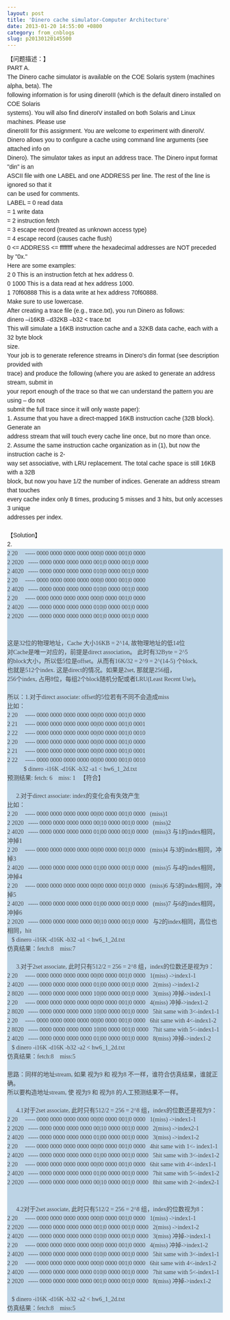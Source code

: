 ```yaml
---
layout: post
title: 'Dinero cache simulator-Computer Architecture'
date: 2013-01-20 14:55:00 +0800
category: from_cnblogs
slug: p20130120145500
---
```



<div style="font-family:宋体,Verdana,Arial,Helvetica,sans-serif; line-height:21px; font-size:14px">
【问题描述：】</div>
<div style="font-family:宋体,Verdana,Arial,Helvetica,sans-serif; line-height:21px; font-size:14px">
PART A.</div>
<div style="font-family:宋体,Verdana,Arial,Helvetica,sans-serif; line-height:21px; font-size:14px">
The Dinero cache simulator is available on the COE Solaris system (machines alpha, beta). The</div>
<div style="font-family:宋体,Verdana,Arial,Helvetica,sans-serif; line-height:21px; font-size:14px">
following information is for using dineroIII (which is the default dinero installed on COE Solaris</div>
<div style="font-family:宋体,Verdana,Arial,Helvetica,sans-serif; line-height:21px; font-size:14px">
systems). You will also find dineroIV installed on both Solaris and Linux machines. Please use</div>
<div style="font-family:宋体,Verdana,Arial,Helvetica,sans-serif; line-height:21px; font-size:14px">
dineroIII for this assignment. You are welcome to experiment with dineroIV.</div>
<div style="font-family:宋体,Verdana,Arial,Helvetica,sans-serif; line-height:21px; font-size:14px">
Dinero allows you to configure a cache using command line arguments (see attached info on</div>
<div style="font-family:宋体,Verdana,Arial,Helvetica,sans-serif; line-height:21px; font-size:14px">
Dinero). The simulator takes as input an address trace. The Dinero input format &quot;din&quot; is an</div>
<div style="font-family:宋体,Verdana,Arial,Helvetica,sans-serif; line-height:21px; font-size:14px">
ASCII file with one LABEL and one ADDRESS per line. The rest of the line is ignored so that it</div>
<div style="font-family:宋体,Verdana,Arial,Helvetica,sans-serif; line-height:21px; font-size:14px">
can be used for comments.</div>
<div style="font-family:宋体,Verdana,Arial,Helvetica,sans-serif; line-height:21px; font-size:14px">
LABEL = 0 read data</div>
<div style="font-family:宋体,Verdana,Arial,Helvetica,sans-serif; line-height:21px; font-size:14px">
= 1 write data</div>
<div style="font-family:宋体,Verdana,Arial,Helvetica,sans-serif; line-height:21px; font-size:14px">
= 2 instruction fetch</div>
<div style="font-family:宋体,Verdana,Arial,Helvetica,sans-serif; line-height:21px; font-size:14px">
= 3 escape record (treated as unknown access type)</div>
<div style="font-family:宋体,Verdana,Arial,Helvetica,sans-serif; line-height:21px; font-size:14px">
= 4 escape record (causes cache flush)</div>
<div style="font-family:宋体,Verdana,Arial,Helvetica,sans-serif; line-height:21px; font-size:14px">
0 &lt;= ADDRESS &lt;= ffffffff where the hexadecimal addresses are NOT preceded by &quot;0x.&quot;</div>
<div style="font-family:宋体,Verdana,Arial,Helvetica,sans-serif; line-height:21px; font-size:14px">
Here are some examples:</div>
<div style="font-family:宋体,Verdana,Arial,Helvetica,sans-serif; line-height:21px; font-size:14px">
2 0 This is an instruction fetch at hex address 0.</div>
<div style="font-family:宋体,Verdana,Arial,Helvetica,sans-serif; line-height:21px; font-size:14px">
0 1000 This is a data read at hex address 1000.</div>
<div style="font-family:宋体,Verdana,Arial,Helvetica,sans-serif; line-height:21px; font-size:14px">
1 70f60888 This is a data write at hex address 70f60888.</div>
<div style="font-family:宋体,Verdana,Arial,Helvetica,sans-serif; line-height:21px; font-size:14px">
Make sure to use lowercase.</div>
<div style="font-family:宋体,Verdana,Arial,Helvetica,sans-serif; line-height:21px; font-size:14px">
After creating a trace file (e.g., trace.txt), you run Dinero as follows:</div>
<div style="font-family:宋体,Verdana,Arial,Helvetica,sans-serif; line-height:21px; font-size:14px">
dinero –i16KB –d32KB –b32 &lt; trace.txt</div>
<div style="font-family:宋体,Verdana,Arial,Helvetica,sans-serif; line-height:21px; font-size:14px">
This will simulate a 16KB instruction cache and a 32KB data cache, each with a 32 byte block</div>
<div style="font-family:宋体,Verdana,Arial,Helvetica,sans-serif; line-height:21px; font-size:14px">
size.</div>
<div style="font-family:宋体,Verdana,Arial,Helvetica,sans-serif; line-height:21px; font-size:14px">
Your job is to generate reference streams in Dinero's din format (see description provided with</div>
<div style="font-family:宋体,Verdana,Arial,Helvetica,sans-serif; line-height:21px; font-size:14px">
trace) and produce the following (where you are asked to generate an address stream, submit in</div>
<div style="font-family:宋体,Verdana,Arial,Helvetica,sans-serif; line-height:21px; font-size:14px">
your report enough of the trace so that we can understand the pattern you are using – do not</div>
<div style="font-family:宋体,Verdana,Arial,Helvetica,sans-serif; line-height:21px; font-size:14px">
submit the full trace since it will only waste paper):</div>
<div style="font-family:宋体,Verdana,Arial,Helvetica,sans-serif; line-height:21px; font-size:14px">
1. Assume that you have a direct-mapped 16KB instruction cache (32B block). Generate an</div>
<div style="font-family:宋体,Verdana,Arial,Helvetica,sans-serif; line-height:21px; font-size:14px">
address stream that will touch every cache line once, but no more than once.</div>
<div style="font-family:宋体,Verdana,Arial,Helvetica,sans-serif; line-height:21px; font-size:14px">
2. Assume the same instruction cache organization as in (1), but now the instruction cache is 2-</div>
<div style="font-family:宋体,Verdana,Arial,Helvetica,sans-serif; line-height:21px; font-size:14px">
way set associative, with LRU replacement. The total cache space is still 16KB with a 32B</div>
<div style="font-family:宋体,Verdana,Arial,Helvetica,sans-serif; line-height:21px; font-size:14px">
block, but now you have 1/2 the number of indices. Generate an address stream that touches</div>
<div style="font-family:宋体,Verdana,Arial,Helvetica,sans-serif; line-height:21px; font-size:14px">
every cache index only 8 times, producing 5 misses and 3 hits, but only accesses 3 unique</div>
<div style="font-family:宋体,Verdana,Arial,Helvetica,sans-serif; line-height:21px; font-size:14px">
addresses per index.</div>
<div style="font-family:宋体,Verdana,Arial,Helvetica,sans-serif; line-height:21px; font-size:14px">
<br style="line-height:1.5">
</div>
<div style="font-family:宋体,Verdana,Arial,Helvetica,sans-serif; line-height:21px; font-size:14px">
<div style="line-height:1.5">【Solution】</div>
<div style="line-height:1.5">2.</div>
<div style="line-height:1.5">
<div style="font-family:simsun; color:rgb(70,70,70); background-color:rgb(188,211,229)">
2 20 &nbsp;<wbr>&nbsp;&nbsp;<wbr>&nbsp;----- 0000 0000 0000 0000 000|0 0000 001|0 0000</div>
<div style="font-family:simsun; color:rgb(70,70,70); background-color:rgb(188,211,229)">
2 2020 &nbsp;<wbr>&nbsp;----- 0000 0000 0000 0000 001|0 0000 001|0 0000</div>
<div style="font-family:simsun; color:rgb(70,70,70); background-color:rgb(188,211,229)">
2 4020 &nbsp;<wbr>&nbsp;----- 0000 0000 0000 0000 010|0 0000 001|0 0000</div>
<div style="font-family:simsun; color:rgb(70,70,70); background-color:rgb(188,211,229)">
2 20 &nbsp;<wbr>&nbsp;&nbsp;<wbr>&nbsp;----- 0000 0000 0000 0000 000|0 0000 001|0 0000</div>
<div style="font-family:simsun; color:rgb(70,70,70); background-color:rgb(188,211,229)">
2 4020 &nbsp;<wbr>&nbsp;----- 0000 0000 0000 0000 010|0 0000 001|0 0000</div>
<div style="font-family:simsun; color:rgb(70,70,70); background-color:rgb(188,211,229)">
2 20 &nbsp;<wbr>&nbsp;&nbsp;<wbr>&nbsp;----- 0000 0000 0000 0000 000|0 0000 001|0 0000</div>
<div style="font-family:simsun; color:rgb(70,70,70); background-color:rgb(188,211,229)">
2 4020 &nbsp;<wbr>&nbsp;----- 0000 0000 0000 0000 010|0 0000 001|0 0000</div>
<div style="font-family:simsun; color:rgb(70,70,70); background-color:rgb(188,211,229)">
2 2020 &nbsp;<wbr>&nbsp;----- 0000 0000 0000 0000 001|0 0000 001|0 0000</div>
<div style="font-family:simsun; color:rgb(70,70,70); background-color:rgb(188,211,229)">
<br style="font-family:宋体,Verdana,Arial,Helvetica,sans-serif; line-height:1.5">
</div>
<div style="font-family:simsun; color:rgb(70,70,70); background-color:rgb(188,211,229)">
<br style="font-family:宋体,Verdana,Arial,Helvetica,sans-serif; line-height:1.5">
</div>
<div style="font-family:simsun; color:rgb(70,70,70); background-color:rgb(188,211,229)">
这是32位的物理地址，Cache 大小16KB = 2^14, 故物理地址的低14位</div>
<div style="font-family:simsun; color:rgb(70,70,70); background-color:rgb(188,211,229)">
对Cache是唯一对应的，前提是direct association。 此时有32Byte = 2^5</div>
<div style="font-family:simsun; color:rgb(70,70,70); background-color:rgb(188,211,229)">
的block大小，所以低5位是offset。从而有16K/32 = 2^9 = 2^(14-5) 个block,</div>
<div style="font-family:simsun; color:rgb(70,70,70); background-color:rgb(188,211,229)">
也就是512个index. 这是direct的情况。如果是2set, 那就是256组，</div>
<div style="font-family:simsun; color:rgb(70,70,70); background-color:rgb(188,211,229)">
256个index, 占用8位，每组2个block随机分配或者LRU(Least Recent Use)。</div>
<div style="font-family:simsun; color:rgb(70,70,70); background-color:rgb(188,211,229)">
<br style="font-family:宋体,Verdana,Arial,Helvetica,sans-serif; line-height:1.5">
</div>
<div style="font-family:simsun; color:rgb(70,70,70); background-color:rgb(188,211,229)">
所以：1.对于direct associate: offset的5位若有不同不会造成miss</div>
<div style="font-family:simsun; color:rgb(70,70,70); background-color:rgb(188,211,229)">
比如：</div>
<div style="font-family:simsun; color:rgb(70,70,70); background-color:rgb(188,211,229)">
2 20 &nbsp;<wbr>&nbsp;&nbsp;<wbr>&nbsp;----- 0000 0000 0000 0000 00|00 0000 001|0 0000&nbsp;<wbr></div>
<div style="font-family:simsun; color:rgb(70,70,70); background-color:rgb(188,211,229)">
2 21 &nbsp;<wbr>&nbsp;&nbsp;<wbr>&nbsp;----- 0000 0000 0000 0000 00|00 0000 001|0 0001</div>
<div style="font-family:simsun; color:rgb(70,70,70); background-color:rgb(188,211,229)">
2 22 &nbsp;<wbr>&nbsp;&nbsp;<wbr>&nbsp;----- 0000 0000 0000 0000 00|00 0000 001|0 0010</div>
<div style="font-family:simsun; color:rgb(70,70,70); background-color:rgb(188,211,229)">
2 20 &nbsp;<wbr>&nbsp;&nbsp;<wbr>&nbsp;----- 0000 0000 0000 0000 00|00 0000 001|0 0000&nbsp;<wbr></div>
<div style="font-family:simsun; color:rgb(70,70,70); background-color:rgb(188,211,229)">
2 21 &nbsp;<wbr>&nbsp;&nbsp;<wbr>&nbsp;----- 0000 0000 0000 0000 00|00 0000 001|0 0001</div>
<div style="font-family:simsun; color:rgb(70,70,70); background-color:rgb(188,211,229)">
2 22 &nbsp;<wbr>&nbsp;&nbsp;<wbr>&nbsp;----- 0000 0000 0000 0000 00|00 0000 001|0 0010</div>
<div style="font-family:simsun; color:rgb(70,70,70); background-color:rgb(188,211,229)">
&nbsp;<wbr>&nbsp;&nbsp;<wbr>&nbsp;&nbsp;<wbr>&nbsp;&nbsp;<wbr>&nbsp;&nbsp;<wbr>&nbsp;&nbsp;<wbr>$ dinero -i16K -d16K -b32 -a1 &lt; hw6_1_2d.txt&nbsp;<wbr></div>
<div style="font-family:simsun; color:rgb(70,70,70); background-color:rgb(188,211,229)">
预测结果: fetch: 6 &nbsp;<wbr>&nbsp;&nbsp;<wbr>miss: 1 &nbsp;<wbr>&nbsp;【符合】</div>
<div style="font-family:simsun; color:rgb(70,70,70); background-color:rgb(188,211,229)">
<br style="font-family:宋体,Verdana,Arial,Helvetica,sans-serif; line-height:1.5">
</div>
<div style="font-family:simsun; color:rgb(70,70,70); background-color:rgb(188,211,229)">
&nbsp;<wbr>&nbsp;&nbsp;<wbr>&nbsp;&nbsp;<wbr>&nbsp;2.对于direct associate: index的变化会有失效产生</div>
<div style="font-family:simsun; color:rgb(70,70,70); background-color:rgb(188,211,229)">
比如：</div>
<div style="font-family:simsun; color:rgb(70,70,70); background-color:rgb(188,211,229)">
2 20 &nbsp;<wbr>&nbsp;&nbsp;<wbr>&nbsp;----- 0000 0000 0000 0000 00|00 0000 001|0 0000 &nbsp;<wbr>&nbsp;(miss)1</div>
<div style="font-family:simsun; color:rgb(70,70,70); background-color:rgb(188,211,229)">
2 2020 &nbsp;<wbr>&nbsp;----- 0000 0000 0000 0000 00|10 0000 001|0 0000 &nbsp;<wbr>&nbsp;(miss)2</div>
<div style="font-family:simsun; color:rgb(70,70,70); background-color:rgb(188,211,229)">
2 4020 &nbsp;<wbr>&nbsp;----- 0000 0000 0000 0000 01|00 0000 001|0 0000 &nbsp;<wbr>&nbsp;(miss)3 与1的index相同，冲掉1</div>
<div style="font-family:simsun; color:rgb(70,70,70); background-color:rgb(188,211,229)">
2 20 &nbsp;<wbr>&nbsp;&nbsp;<wbr>&nbsp;----- 0000 0000 0000 0000 00|00 0000 001|0 0000 &nbsp;<wbr>&nbsp;(miss)4 与3的index相同，冲掉3</div>
<div style="font-family:simsun; color:rgb(70,70,70); background-color:rgb(188,211,229)">
2 4020 &nbsp;<wbr>&nbsp;----- 0000 0000 0000 0000 01|00 0000 001|0 0000 &nbsp;<wbr>&nbsp;(miss)5 与4的index相同，冲掉4</div>
<div style="font-family:simsun; color:rgb(70,70,70); background-color:rgb(188,211,229)">
2 20 &nbsp;<wbr>&nbsp;&nbsp;<wbr>&nbsp;----- 0000 0000 0000 0000 00|00 0000 001|0 0000 &nbsp;<wbr>&nbsp;(miss)6 与5的index相同，冲掉5</div>
<div style="font-family:simsun; color:rgb(70,70,70); background-color:rgb(188,211,229)">
2 4020 &nbsp;<wbr>&nbsp;----- 0000 0000 0000 0000 01|00 0000 001|0 0000 &nbsp;<wbr>&nbsp;(miss)7 与6的index相同，冲掉6</div>
<div style="font-family:simsun; color:rgb(70,70,70); background-color:rgb(188,211,229)">
2 2020 &nbsp;<wbr>&nbsp;----- 0000 0000 0000 0000 00|10 0000 001|0 0000 &nbsp;<wbr>&nbsp;与2的index相同，高位也相同，hit</div>
<div style="font-family:simsun; color:rgb(70,70,70); background-color:rgb(188,211,229)">
&nbsp;<wbr>&nbsp;&nbsp;<wbr>$ dinero -i16K -d16K -b32 -a1 &lt; hw6_1_2d.txt</div>
<div style="font-family:simsun; color:rgb(70,70,70); background-color:rgb(188,211,229)">
仿真结果：fetch:8 &nbsp;<wbr>&nbsp;&nbsp;<wbr>miss:7</div>
<div style="font-family:simsun; color:rgb(70,70,70); background-color:rgb(188,211,229)">
<br style="font-family:宋体,Verdana,Arial,Helvetica,sans-serif; line-height:1.5">
</div>
<div style="font-family:simsun; color:rgb(70,70,70); background-color:rgb(188,211,229)">
&nbsp;<wbr>&nbsp;&nbsp;<wbr>&nbsp;&nbsp;<wbr>&nbsp;3.对于2set associate, 此时只有512/2 = 256 = 2^8 组，index的位数还是视为9：</div>
<div style="font-family:simsun; color:rgb(70,70,70); background-color:rgb(188,211,229)">
2 20 &nbsp;<wbr>&nbsp;&nbsp;<wbr>&nbsp;----- 0000 0000 0000 0000 00|00 0000 001|0 0000 &nbsp;<wbr>&nbsp;1(miss) -&gt;index1-1</div>
<div style="font-family:simsun; color:rgb(70,70,70); background-color:rgb(188,211,229)">
2 4020 &nbsp;<wbr>&nbsp;----- 0000 0000 0000 0000 01|00 0000 001|0 0000 &nbsp;<wbr>&nbsp;2(miss) -&gt;index1-2</div>
<div style="font-family:simsun; color:rgb(70,70,70); background-color:rgb(188,211,229)">
2 8020 &nbsp;<wbr>&nbsp;----- 0000 0000 0000 0000 10|00 0000 001|0 0000 &nbsp;<wbr>&nbsp;3(miss) 冲掉-&gt;index1-1</div>
<div style="font-family:simsun; color:rgb(70,70,70); background-color:rgb(188,211,229)">
2 20 &nbsp;<wbr>&nbsp;&nbsp;<wbr>&nbsp;----- 0000 0000 0000 0000 00|00 0000 001|0 0000 &nbsp;<wbr>&nbsp;4(miss) 冲掉-&gt;index1-2</div>
<div style="font-family:simsun; color:rgb(70,70,70); background-color:rgb(188,211,229)">
2 8020 &nbsp;<wbr>&nbsp;----- 0000 0000 0000 0000 10|00 0000 001|0 0000 &nbsp;<wbr>&nbsp;5hit same with 3&lt;-index1-1</div>
<div style="font-family:simsun; color:rgb(70,70,70); background-color:rgb(188,211,229)">
2 20 &nbsp;<wbr>&nbsp;&nbsp;<wbr>&nbsp;----- 0000 0000 0000 0000 00|00 0000 001|0 0000 &nbsp;<wbr>&nbsp;6hit same with 4&lt;-index1-2</div>
<div style="font-family:simsun; color:rgb(70,70,70); background-color:rgb(188,211,229)">
2 8020 &nbsp;<wbr>&nbsp;----- 0000 0000 0000 0000 10|00 0000 001|0 0000 &nbsp;<wbr>&nbsp;7hit same with 5&lt;-index1-1&nbsp;<wbr></div>
<div style="font-family:simsun; color:rgb(70,70,70); background-color:rgb(188,211,229)">
2 4020 &nbsp;<wbr>&nbsp;----- 0000 0000 0000 0000 01|00 0000 001|0 0000 &nbsp;<wbr>&nbsp;8(miss) 冲掉-&gt;index1-2 &nbsp;<wbr></div>
<div style="font-family:simsun; color:rgb(70,70,70); background-color:rgb(188,211,229)">
&nbsp;<wbr>&nbsp;&nbsp;<wbr>$ dinero -i16K -d16K -b32 -a2 &lt; hw6_1_2d.txt</div>
<div style="font-family:simsun; color:rgb(70,70,70); background-color:rgb(188,211,229)">
仿真结果：fetch:8 &nbsp;<wbr>&nbsp;&nbsp;<wbr>miss:5</div>
<div style="font-family:simsun; color:rgb(70,70,70); background-color:rgb(188,211,229)">
<br style="font-family:宋体,Verdana,Arial,Helvetica,sans-serif; line-height:1.5">
</div>
<div style="font-family:simsun; color:rgb(70,70,70); background-color:rgb(188,211,229)">
思路：同样的地址stream, 如果 视为9 和 视为8 不一样，谁符合仿真结果，谁就正确。</div>
<div style="font-family:simsun; color:rgb(70,70,70); background-color:rgb(188,211,229)">
所以要构造地址stream, 使 视为9 和 视为8 的人工预测结果不一样。</div>
<div style="font-family:simsun; color:rgb(70,70,70); background-color:rgb(188,211,229)">
<br style="font-family:宋体,Verdana,Arial,Helvetica,sans-serif; line-height:1.5">
</div>
<div style="font-family:simsun; color:rgb(70,70,70); background-color:rgb(188,211,229)">
&nbsp;<wbr>&nbsp;&nbsp;<wbr>&nbsp;&nbsp;<wbr>&nbsp;4.1对于2set associate, 此时只有512/2 = 256 = 2^8 组，index的位数还是视为9：</div>
<div style="font-family:simsun; color:rgb(70,70,70); background-color:rgb(188,211,229)">
2 20 &nbsp;<wbr>&nbsp;&nbsp;<wbr>&nbsp;----- 0000 0000 0000 0000 00|00 0000 001|0 0000 &nbsp;<wbr>&nbsp;1(miss) -&gt;index1-1</div>
<div style="font-family:simsun; color:rgb(70,70,70); background-color:rgb(188,211,229)">
2 2020 &nbsp;<wbr>&nbsp;----- 0000 0000 0000 0000 00|10 0000 001|0 0000 &nbsp;<wbr>&nbsp;2(miss) -&gt;index2-1</div>
<div style="font-family:simsun; color:rgb(70,70,70); background-color:rgb(188,211,229)">
2 4020 &nbsp;<wbr>&nbsp;----- 0000 0000 0000 0000 01|00 0000 001|0 0000 &nbsp;<wbr>&nbsp;3(miss) -&gt;index1-2</div>
<div style="font-family:simsun; color:rgb(70,70,70); background-color:rgb(188,211,229)">
2 20 &nbsp;<wbr>&nbsp;&nbsp;<wbr>&nbsp;----- 0000 0000 0000 0000 00|00 0000 001|0 0000 &nbsp;<wbr>&nbsp;4hit same with 1&lt;- index1-1</div>
<div style="font-family:simsun; color:rgb(70,70,70); background-color:rgb(188,211,229)">
2 4020 &nbsp;<wbr>&nbsp;----- 0000 0000 0000 0000 01|00 0000 001|0 0000 &nbsp;<wbr>&nbsp;5hit same with 3&lt;-index1-2</div>
<div style="font-family:simsun; color:rgb(70,70,70); background-color:rgb(188,211,229)">
2 20 &nbsp;<wbr>&nbsp;&nbsp;<wbr>&nbsp;----- 0000 0000 0000 0000 00|00 0000 001|0 0000 &nbsp;<wbr>&nbsp;6hit same with 4&lt;-index1-1</div>
<div style="font-family:simsun; color:rgb(70,70,70); background-color:rgb(188,211,229)">
2 4020 &nbsp;<wbr>&nbsp;----- 0000 0000 0000 0000 01|00 0000 001|0 0000 &nbsp;<wbr>&nbsp;7hit same with 5&lt;-index1-2&nbsp;<wbr></div>
<div style="font-family:simsun; color:rgb(70,70,70); background-color:rgb(188,211,229)">
2 2020 &nbsp;<wbr>&nbsp;----- 0000 0000 0000 0000 00|10 0000 001|0 0000 &nbsp;<wbr>&nbsp;8hit same with 2&lt;-index2-1&nbsp;<wbr></div>
<div style="font-family:simsun; color:rgb(70,70,70); background-color:rgb(188,211,229)">
<br style="font-family:宋体,Verdana,Arial,Helvetica,sans-serif; line-height:1.5">
</div>
<div style="font-family:simsun; color:rgb(70,70,70); background-color:rgb(188,211,229)">
<br style="font-family:宋体,Verdana,Arial,Helvetica,sans-serif; line-height:1.5">
</div>
<div style="font-family:simsun; color:rgb(70,70,70); background-color:rgb(188,211,229)">
&nbsp;<wbr>&nbsp;&nbsp;<wbr>&nbsp;&nbsp;<wbr>&nbsp;4.2对于2set associate, 此时只有512/2 = 256 = 2^8 组，index的位数视为8：</div>
<div style="font-family:simsun; color:rgb(70,70,70); background-color:rgb(188,211,229)">
2 20 &nbsp;<wbr>&nbsp;&nbsp;<wbr>&nbsp;----- 0000 0000 0000 0000 000|0 0000 001|0 0000 &nbsp;<wbr>&nbsp;1(miss) -&gt;index1-1</div>
<div style="font-family:simsun; color:rgb(70,70,70); background-color:rgb(188,211,229)">
2 2020 &nbsp;<wbr>&nbsp;----- 0000 0000 0000 0000 001|0 0000 001|0 0000 &nbsp;<wbr>&nbsp;2(miss) -&gt;index1-2</div>
<div style="font-family:simsun; color:rgb(70,70,70); background-color:rgb(188,211,229)">
2 4020 &nbsp;<wbr>&nbsp;----- 0000 0000 0000 0000 010|0 0000 001|0 0000 &nbsp;<wbr>&nbsp;3(miss) 冲掉-&gt;index1-1</div>
<div style="font-family:simsun; color:rgb(70,70,70); background-color:rgb(188,211,229)">
2 20 &nbsp;<wbr>&nbsp;&nbsp;<wbr>&nbsp;----- 0000 0000 0000 0000 000|0 0000 001|0 0000 &nbsp;<wbr>&nbsp;4(miss) 冲掉-&gt;index1-2</div>
<div style="font-family:simsun; color:rgb(70,70,70); background-color:rgb(188,211,229)">
2 4020 &nbsp;<wbr>&nbsp;----- 0000 0000 0000 0000 010|0 0000 001|0 0000 &nbsp;<wbr>&nbsp;5hit same with 3&lt;-index1-1</div>
<div style="font-family:simsun; color:rgb(70,70,70); background-color:rgb(188,211,229)">
2 20 &nbsp;<wbr>&nbsp;&nbsp;<wbr>&nbsp;----- 0000 0000 0000 0000 000|0 0000 001|0 0000 &nbsp;<wbr>&nbsp;6hit same with 4&lt;-index1-2</div>
<div style="font-family:simsun; color:rgb(70,70,70); background-color:rgb(188,211,229)">
2 4020 &nbsp;<wbr>&nbsp;----- 0000 0000 0000 0000 010|0 0000 001|0 0000 &nbsp;<wbr>&nbsp;7hit same with 5&lt;-index1-1&nbsp;<wbr></div>
<div style="font-family:simsun; color:rgb(70,70,70); background-color:rgb(188,211,229)">
2 2020 &nbsp;<wbr>&nbsp;----- 0000 0000 0000 0000 001|0 0000 001|0 0000 &nbsp;<wbr>&nbsp;8(miss) 冲掉-&gt;index1-2&nbsp;<wbr></div>
<div style="font-family:simsun; color:rgb(70,70,70); background-color:rgb(188,211,229)">
<br style="font-family:宋体,Verdana,Arial,Helvetica,sans-serif; line-height:1.5">
</div>
<div style="font-family:simsun; color:rgb(70,70,70); background-color:rgb(188,211,229)">
&nbsp;<wbr>&nbsp;&nbsp;<wbr>$ dinero -i16K -d16K -b32 -a2 &lt; hw6_1_2d.txt</div>
<div style="font-family:simsun; color:rgb(70,70,70); background-color:rgb(188,211,229)">
仿真结果：fetch:8 &nbsp;<wbr>&nbsp;&nbsp;<wbr>miss:5</div>
<div><br>
</div>
</div>
</div>
   
